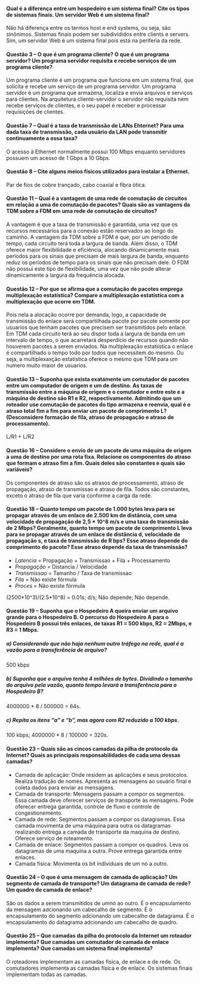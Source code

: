 #### Qual é a diferença entre um hospedeiro e um sistema final? Cite os tipos de sistemas finais. Um servidor Web é um sistema final?

Não há diferença entre os termos host e end systems, ou seja, são sinônimos. Sistemas finais podem ser subdivididos entre clients e servers. Sim, um servidor Web é um sistema final pois está na periferia da rede.

#### Questão 3 – O que é um programa cliente? O que é um programa servidor? Um programa servidor requisita e recebe serviços de um programa cliente?

Um programa cliente é um programa que funciona em um sistema final, que solicita e recebe um serviço de um programa servidor. Um programa servidor é um programa que armazena, localiza e envia arquivos e serviços para clientes. Na arquitetura cliente-servidor o servidor não requisita nem recebe serviços de clientes, e o seu papel é receber e processar requisições de clientes.

#### Questão 7 – Qual é a taxa de transmissão de LANs Ehternet? Para uma dada taxa de transmissão, cada usuário da LAN pode transmitir continuamente a essa taxa?

O acesso à Ethernet normalmente possui 100 Mbps enquanto servidores possuem um acesso de 1 Gbps a 10 Gbps.

#### Questão 8 – Cite alguns meios físicos utilizados para instalar a Ethernet.

Par de fios de cobre trançado, cabo coaxial e fibra ótica.

#### Questão 11 – Qual é a vantagem de uma rede de comutação de circuitos em relação a uma de comutação de pacotes? Quais são as vantagens da TDM sobre a FDM em uma rede de comutação de circuitos?

A vantagem é que a taxa de transmissão é garantida, uma vez que os recursos necessários para a conexão estão reservados ao longo do caminho. A vantagem da TDM sobre a FDM é que, por um período de tempo, cada circuito terá toda a largura de banda. Além disso, o TDM oferece maior flexibilidade e eficiência, alocando dinamicamente mais períodos para os sinais que precisam de mais largura de banda, enquanto reduz os períodos de tempo para os sinais que não precisam dele. O FDM não possui este tipo de flexibilidade, uma vez que não pode alterar dinamicamente a largura da frequência alocada.

#### Questão 12 – Por que se afirma que a comutação de pacotes emprega multiplexação estatística? Compare a multiplexação estatística com a multiplexação que ocorre em TDM.

Pois nela a alocação ocorre por demanda, logo, a capacidade de transmissão do enlace será compartilhada pacote por pacote somente por usuarios que tenham pacotes que precisem ser transmitidos pelo enlace. Em TDM cada circuito terá ao seu dispor toda a largura de banda em um intervalo de tempo, o que acarretará desperdício de recursos quando não houverem pacotes a serem enviados. Na multiplexação estatiística o enlace é compartilhado o tempo todo por todos que necessitem do mesmo. Ou seja, a multiplexaxção estatistica oferece o mesmo que TDM para um numero muito maior de usuarios.

#### Questão 13 – Suponha que exista exatamente um comutador de pacotes entre um computador de origem e um de destino. As taxas de transmissão entre a máquina de origem e o comutador e entre este e a máquina de destino são R1 e R2, respectivamente. Admitindo que um roteador use comutação de pacotes do tipo armazena e reenvia, qual é o atraso total fim a fim para enviar um pacote de comprimento L? (Desconsidere formação de fila, atraso de propagação e atraso de processamento).

L/R1 + L/R2

#### Questão 16 – Considere o envio de um pacote de uma máquina de origem a uma de destino por uma rota fixa. Relacione os componentes do atraso que formam o atraso fim a fim. Quais deles são constantes e quais são variáveis?

Os componentes de atraso são os atrasos de processamento, atraso de propagação, atraso de transmissao e atraso de fila. Todos são constantes, exceto o atraso de fila que varia conforme a carga da rede.

#### Questão 18 – Quanto tempo um pacote de 1.000 bytes leva para se propagar através de um enlace de 2.500 km de distância, com uma velocidade de propagação de 2,5 * 10^8 m/s e uma taxa de transmissão de 2 Mbps? Geralmente, quanto tempo um pacote de comprimento L leva para se propagar através de um enlace de distância d, velocidade de propagação s, e taxa de transmissão de R bps? Esse atraso depende do comprimento do pacote? Esse atraso depende da taxa de transmissão?

- *Latencia*     = Propagação + Transmissao + Fila + Processamento
- *Propagação*   = Distancia / Velocidade
- *Transmissao*  = Tamanho / Taxa de transmissao
- *Fila*         = Não existe fórmula
- *Proces*       = Não existe fórmula

(2500\*10^3)/(2.5\*10^8) = 0.01s; d/s; Não depende; Não depende.

#### Questão 19 – Suponha que o Hospedeiro A queira enviar um arquivo grande para o Hospedeiro B. O percurso do Hospedeiro A para o Hospedeiro B possui três enlaces, de taxas R1 = 500 kbps, R2 = 2Mbps, e R3 = 1 Mbps. 

##### a) Considerando que não haja nenhum outro tráfego na rede, qual é a vazão para a transferência de arquivo?

500 kbps

##### b) Suponha que o arquivo tenha 4 milhões de bytes. Dividindo o tamanho do arquivo pela vazão, quanto tempo levará a transferência para o Hospedeiro B? 

4000000 * 8 / 500000 = 64s.

##### c) Repita os itens “a” e “b”, mas agora com R2 reduzido a 100 kbps.

100 kbps; 4000000 * 8 / 100000 = 320s.

#### Questão 23 – Quais são as cincos camadas da pilha de protocolo da Internet? Quais as principais responsabilidades de cada uma dessas camadas?

- Camada de aplicação: Onde residem as aplicações e seus protocolos. Realiza tradução de nomes. Apresenta as mensagens ao usuário final e coleta dados para enviar as mensagens.
- Camada de transporte: Mensagens passam a compor os segmentos. Essa camada deve oferecer serviços de transporte às mensagens. Pode oferecer entrega garantida, controle de fluxo e controle de congestionemento.
- Camada de rede: Segmentos passam a compor os datagramas. Essa camada movimenta de uma máquina para outra os datagramas realizando entrega a camada de transporte da maquina de destino. Oferece serviço de roteamento.
- Camada de enlace: Segmentos passam a compor os quadros. Leva os datagramas de uma maquina a outra. Prove entrega garantida entre enlaces.
- Camada física: Movimenta os bit individuais de um nó a outro.

#### Questão 24 – O que é uma mensagem de camada de aplicação? Um segmento de camada de transporte? Um datagrama de camada de rede? Um quadro de camada de enlace?

São os dados a serem transmitidos de umnó ao outro. É o encapsulamento da mensagem adcionando um cabecalho de segmento. É o encapsulamento do segmento adcionando um cabecalho de datagrama. É o encapsulamento do datagrama adcionando um cabecalho de quadro.

#### Questão 25 – Que camadas da pilha do protocolo da Internet um roteador implementa? Que camadas um comutador de camada de enlace implementa? Que camadas um sistema final implementa?

O roteadores implementam as camadas física, de enlace e de rede. Os comutadores implementa as camadas física e de enlace. Os sistemas finais implementam todas as camadas.
